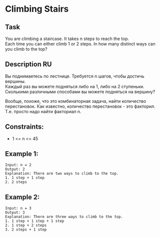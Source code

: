# Climbing Stairs

## Task 
You are climbing a staircase. It takes n steps to reach the top.  
Each time you can either climb 1 or 2 steps. In how many distinct ways can you climb to the top?


## Description RU
Вы поднимаетесь по лестнице. Требуется n шагов, чтобы достичь вершины.  
Каждый раз вы можете подняться либо на 1, либо на 2 ступеньки. Сколькими различными способами вы можете подняться на вершину?

Вообще, похоже, что это комбинаторная задача, найти количество перестановок. Как известно, количество перестановок - это факторил.  
Т.е. просто надо найти факториал n.


## Constraints:
- 1 <= n <= 45

## Example 1:
```
Input: n = 2
Output: 2
Explanation: There are two ways to climb to the top.
1. 1 step + 1 step
2. 2 steps
```


## Example 2:
```
Input: n = 3
Output: 3
Explanation: There are three ways to climb to the top.
1. 1 step + 1 step + 1 step
2. 1 step + 2 steps
3. 2 steps + 1 step
```